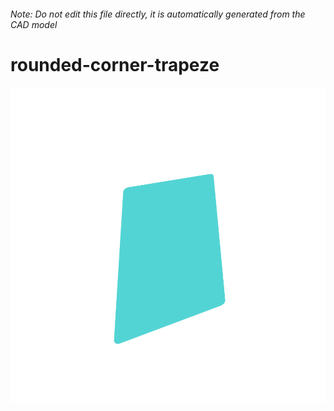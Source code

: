 ###### Note: Do not edit this file directly, it is automatically generated from the CAD model

# rounded-corner-trapeze

![](/project.svg)

